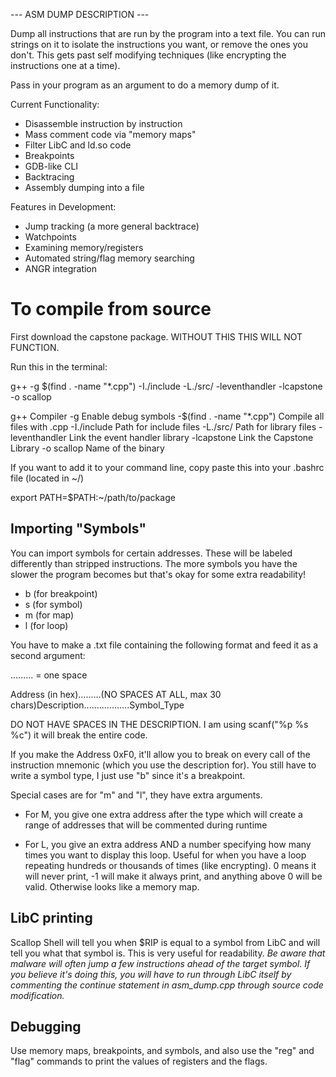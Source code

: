 --- ASM DUMP DESCRIPTION ---

Dump all instructions that are run by the program into a text file. You can run strings on it to isolate the instructions you want, or remove the ones you don't. This gets past self modifying techniques (like encrypting the instructions one at a time). 

Pass in your program as an argument to do a memory dump of it.

Current Functionality:

- Disassemble instruction by instruction
- Mass comment code via "memory maps"
- Filter LibC and ld.so code
- Breakpoints
- GDB-like CLI
- Backtracing
- Assembly dumping into a file

Features in Development:

- Jump tracking (a more general backtrace)
- Watchpoints
- Examining memory/registers
- Automated string/flag memory searching
- ANGR integration

# To compile from source 

First download the capstone package. WITHOUT THIS THIS WILL NOT FUNCTION.

Run this in the terminal:

g++ -g $(find . -name "*.cpp") -I./include -L./src/ -leventhandler -lcapstone -o scallop

g++                             Compiler
-g                              Enable debug symbols
-$(find . -name "*.cpp")        Compile all files with .cpp
-I./include                     Path for include files
-L./src/                        Path for library files
-leventhandler                  Link the event handler library
-lcapstone                      Link the Capstone Library
-o scallop               Name of the binary

If you want to add it to your command line, copy paste this into your .bashrc file (located in ~/)

export PATH=$PATH:~/path/to/package
## Importing "Symbols"

You can import symbols for certain addresses. These will be labeled differently than stripped instructions. The more symbols you have the slower the program becomes but that's okay for some extra readability! 

- b (for breakpoint)
- s (for symbol)
- m (for map)
- l (for loop)

You have to make a .txt file containing the following format and feed it as a second argument:

......... = one space

Address (in hex).........(NO SPACES AT ALL, max 30 chars)Description..................Symbol_Type

DO NOT HAVE SPACES IN THE DESCRIPTION. I am using scanf("%p %s %c") it will break the entire code. 

If you make the Address 0xF0, it'll allow you to break on every call of the instruction mnemonic (which you use the description for). You still have to write a symbol type, I just use "b" since it's a breakpoint.

Special cases are for "m" and "l", they have extra arguments. 

- For M, you give one extra address after the type which will create a range of addresses that will be commented during runtime

- For L, you give an extra address AND a number specifying how many times you want to display this loop. Useful for when you have a loop repeating hundreds or thousands of times (like encrypting). 0 means it will never print, -1 will make it always print, and anything above 0 will be valid. Otherwise looks like a memory map.

## LibC printing

Scallop Shell will tell you when $RIP is equal to a symbol from LibC and will tell you what that symbol is. This is very useful for readability. *Be aware that malware will often jump a few instructions ahead of the target symbol. If you believe it's doing this, you will have to run through LibC itself by commenting the continue statement in asm_dump.cpp through source code modification.* 

## Debugging

Use memory maps, breakpoints, and symbols, and also use the "reg" and "flag" commands to print the values of registers and the flags.